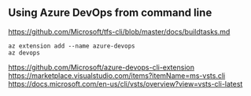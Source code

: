 ## Using Azure DevOps from command line

https://github.com/Microsoft/tfs-cli/blob/master/docs/buildtasks.md


```
az extension add --name azure-devops
az devops
```
https://github.com/Microsoft/azure-devops-cli-extension
https://marketplace.visualstudio.com/items?itemName=ms-vsts.cli
https://docs.microsoft.com/en-us/cli/vsts/overview?view=vsts-cli-latest
